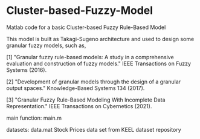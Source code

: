 # Cluster-based-Fuzzy-Model
Matlab code for a basic Cluster-based Fuzzy Rule-Based Model

This model is built as Takagi-Sugeno architecture and used to design some granular fuzzy models, such as,

[1] "Granular fuzzy rule-based models: A study in a comprehensive evaluation  and construction of fuzzy models." IEEE Transactions on Fuzzy Systems (2016).

[2] "Development of granular models through the design of a granular output spaces." Knowledge-Based Systems 134 (2017).

[3] "Granular Fuzzy Rule-Based Modeling With Incomplete Data Representation."  IEEE Transactions on Cybernetics (2021).

main function: main.m

datasets: data.mat  Stock Prices data set from KEEL dataset repository
